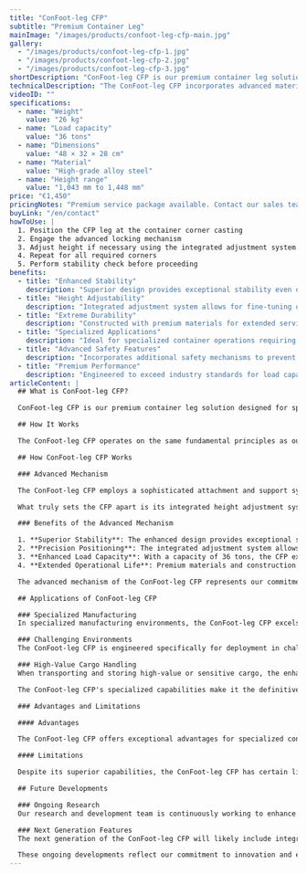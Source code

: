 ```yaml
---
title: "ConFoot-leg CFP"
subtitle: "Premium Container Leg"
mainImage: "/images/products/confoot-leg-cfp-main.jpg"
gallery:
  - "/images/products/confoot-leg-cfp-1.jpg"
  - "/images/products/confoot-leg-cfp-2.jpg"
  - "/images/products/confoot-leg-cfp-3.jpg"
shortDescription: "ConFoot-leg CFP is our premium container leg solution, featuring enhanced capabilities for specialized container operations."
technicalDescription: "The ConFoot-leg CFP incorporates advanced materials and design features for superior performance in challenging environments and specialized applications."
videoID: ""
specifications:
  - name: "Weight"
    value: "26 kg"
  - name: "Load capacity"
    value: "36 tons"
  - name: "Dimensions"
    value: "48 × 32 × 28 cm"
  - name: "Material"
    value: "High-grade alloy steel"
  - name: "Height range"
    value: "1,043 mm to 1,448 mm"
price: "€1,450"
pricingNotes: "Premium service package available. Contact our sales team for details."
buyLink: "/en/contact"
howToUse: |
  1. Position the CFP leg at the container corner casting
  2. Engage the advanced locking mechanism
  3. Adjust height if necessary using the integrated adjustment system
  4. Repeat for all required corners
  5. Perform stability check before proceeding
benefits:
  - title: "Enhanced Stability"
    description: "Superior design provides exceptional stability even on uneven surfaces"
  - title: "Height Adjustability"
    description: "Integrated adjustment system allows for fine-tuning of container height"
  - title: "Extreme Durability"
    description: "Constructed with premium materials for extended service life in harsh conditions"
  - title: "Specialized Applications"
    description: "Ideal for specialized container operations requiring precise positioning"
  - title: "Advanced Safety Features"
    description: "Incorporates additional safety mechanisms to prevent slippage and ensure secure container handling"
  - title: "Premium Performance"
    description: "Engineered to exceed industry standards for load capacity and operational reliability"
articleContent: |
  ## What is ConFoot-leg CFP?

  ConFoot-leg CFP is our premium container leg solution designed for specialized container operations and challenging environments. Built with advanced materials and innovative engineering, the CFP model offers enhanced capabilities beyond our standard container leg solutions, providing superior performance for demanding applications. The premium design makes it particularly suitable for industries where precision, reliability, and durability are paramount concerns.

  ## How It Works

  The ConFoot-leg CFP operates on the same fundamental principles as our standard container legs but incorporates advanced features for superior performance. The legs attach securely to container corner castings using our enhanced locking mechanism, which provides exceptional stability even on uneven surfaces. The integrated height adjustment system allows for precise positioning, making it ideal for specialized logistics operations where accuracy is critical.

  ## How ConFoot-leg CFP Works

  ### Advanced Mechanism

  The ConFoot-leg CFP employs a sophisticated attachment and support system that represents the pinnacle of container handling technology. Each leg features a precision-engineered locking mechanism that creates an exceptionally secure connection to container corner castings. Constructed from high-grade alloy steel, the CFP offers superior strength and durability while maintaining a manageable weight of 26kg per unit.

  What truly sets the CFP apart is its integrated height adjustment system, which allows for fine-tuning of container positioning with millimeter precision. This feature is particularly valuable in specialized applications where exact alignment is essential. The legs can be adjusted within a range of 1,043mm to 1,448mm, providing flexibility for various operational requirements.

  ### Benefits of the Advanced Mechanism

  1. **Superior Stability**: The enhanced design provides exceptional stability even on challenging surfaces, reducing the risk of shifting or tipping.
  2. **Precision Positioning**: The integrated adjustment system allows for exact container placement, critical for specialized manufacturing and logistics operations.
  3. **Enhanced Load Capacity**: With a capacity of 36 tons, the CFP exceeds standard requirements, making it suitable for heavier specialized containers.
  4. **Extended Operational Life**: Premium materials and construction ensure longevity even under intensive use in harsh environments.

  The advanced mechanism of the ConFoot-leg CFP represents our commitment to innovation and excellence in container handling solutions, providing unmatched performance for the most demanding applications.

  ## Applications of ConFoot-leg CFP

  ### Specialized Manufacturing
  In specialized manufacturing environments, the ConFoot-leg CFP excels by providing the precision and stability required for critical production processes. The ability to position containers with exact accuracy ensures seamless integration with manufacturing lines and equipment. This precision is particularly valuable in industries such as electronics, aerospace, and automotive manufacturing, where component alignment and production tolerances are measured in millimeters.

  ### Challenging Environments
  The ConFoot-leg CFP is engineered specifically for deployment in challenging environments where standard container legs would be insufficient. Its robust construction makes it ideal for offshore operations, extreme weather conditions, and industrial settings with harsh chemical or physical conditions. The premium alloy steel construction resists corrosion, impact damage, and structural fatigue, ensuring reliable performance where lesser equipment would fail.

  ### High-Value Cargo Handling
  When transporting and storing high-value or sensitive cargo, the enhanced stability and security provided by the CFP are invaluable. The precise positioning capabilities and superior load distribution minimize the risk of shifting or damage during handling operations. This makes the CFP the preferred choice for industries dealing with delicate equipment, luxury goods, or irreplaceable items where the cost of damage far exceeds the investment in premium handling equipment.

  The ConFoot-leg CFP's specialized capabilities make it the definitive solution for operations where standard container handling equipment cannot meet the required performance standards or reliability expectations.

  ### Advantages and Limitations

  #### Advantages

  The ConFoot-leg CFP offers exceptional advantages for specialized container operations. Its premium construction provides superior durability in harsh environments, significantly extending operational life and reducing replacement costs. The integrated height adjustment system enables precise container positioning, critical for specialized manufacturing and logistics applications. With an enhanced load capacity of 36 tons, it exceeds industry standards and accommodates heavier specialized containers. The advanced stability features ensure secure handling even on uneven surfaces, reducing the risk of accidents and damage. Additionally, the CFP's compatibility with automated systems makes it future-proof for evolving logistics operations.

  #### Limitations

  Despite its superior capabilities, the ConFoot-leg CFP has certain limitations to consider. The premium features come with a higher initial investment compared to standard container legs, which may not be justified for routine container operations. At 26kg per unit, the CFP is slightly heavier than standard models, potentially requiring additional handling considerations. The advanced features also necessitate more comprehensive training for operators to fully utilize the system's capabilities. These factors should be carefully evaluated against operational requirements when considering the CFP for specific applications.

  ## Future Developments

  ### Ongoing Research
  Our research and development team is continuously working to enhance the ConFoot-leg CFP's capabilities. Current research focuses on incorporating advanced composite materials to further optimize the strength-to-weight ratio, potentially reducing the weight while maintaining or improving load capacity. We are also exploring smart sensing technologies that could monitor stress, load distribution, and structural integrity in real-time, providing valuable data for preventive maintenance and operational safety.

  ### Next Generation Features
  The next generation of the ConFoot-leg CFP will likely include integrated digital capabilities for seamless integration with Industry 4.0 systems. Features under development include RFID tracking, remote monitoring capabilities, and compatibility with warehouse management systems. Additionally, we are exploring automated adjustment mechanisms that could further enhance precision and reduce operator workload. These advancements will ensure that the CFP continues to meet the evolving needs of specialized container operations in an increasingly digital and automated industrial landscape.

  These ongoing developments reflect our commitment to innovation and excellence in container handling solutions, ensuring that the ConFoot-leg CFP remains at the forefront of specialized container handling technology.
---
```

